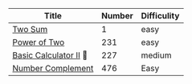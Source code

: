 | Title                                                        | Number | Difficulity |
| ------------------------------------------------------------ | ------ | ----------- |
| [Two Sum](https://leetcode.com/problems/two-sum/)            | 1      | easy        |
| [Power of Two](https://leetcode.com/problems/power-of-two)   | 231    | easy        |
| [Basic Calculator II](https://leetcode.com/problems/basic-calculator-ii/) :dart: | 227    | medium      |
| [Number Complement](https://leetcode.com/problems/number-complement/) | 476    | Easy        |

